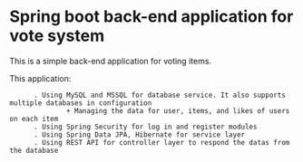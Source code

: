 # Spring boot back-end application for vote system

  This is a simple back-end application for voting items.
  
  This application:
   
          . Using MySQL and MSSQL for database service. It also supports multiple databases in configuration
                  + Managing the data for user, items, and likes of users on each item
          . Using Spring Security for log in and register modules
          . Using Spring Data JPA, Hibernate for service layer
          . Using REST API for controller layer to respond the datas from the database
          
